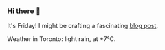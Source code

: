 ### Hi there :wave:

It's Friday! I might be crafting a fascinating [blog post](https://benjaminwuethrich.dev).

Weather in Toronto: light rain, at +7°C.
